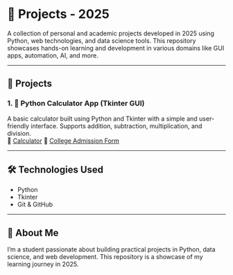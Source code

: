 # 🚀 Projects - 2025

A collection of personal and academic projects developed in 2025 using Python, web technologies, and data science tools. This repository showcases hands-on learning and development in various domains like GUI apps, automation, AI, and more.

---

## 📁 Projects

### 1. 🧮 Python Calculator App (Tkinter GUI)
A basic calculator built using Python and Tkinter with a simple and user-friendly interface. Supports addition, subtraction, multiplication, and division.  
🔗 [Calculator](https://github.com/dishantsethi09/dishant-s-slash/blob/main/Calculator)
🔗 [College Admission Form]((https://github.com/dishantsethi09/dishant-s-slash/blob/main/College%20Admission%20Form))

---

## 🛠️ Technologies Used

- Python  
- Tkinter  
- Git & GitHub  

---

## 📌 About Me

I’m a student passionate about building practical projects in Python, data science, and web development. This repository is a showcase of my learning journey in 2025.

